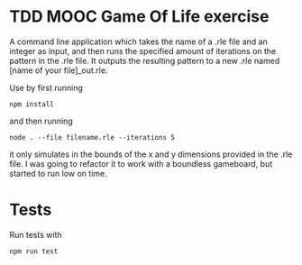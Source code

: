 # TDD MOOC Game Of Life exercise

A command line application which takes the name of a .rle file and an integer as input, and then runs the specified amount of iterations on the pattern in the .rle file. It outputs the resulting pattern to a new .rle named [name of your file]_out.rle.

Use by first running 

    npm install 
    
and then running 

    node . --file filename.rle --iterations 5
    
it only simulates in the bounds of the x and y dimensions provided in the .rle file. I was going to refactor it to work with a boundless gameboard, but started to run low on time. 

# Tests

Run tests with

    npm run test


